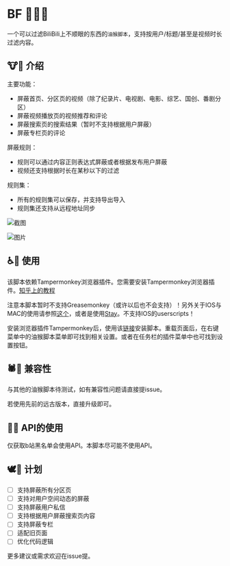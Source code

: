 # BF 🔪🐂🐎
一个可以过滤BiliBili上不顺眼的东西的`油猴脚本`，支持按用户/标题/甚至是视频时长过滤内容。

## 🐮🍺 介绍

主要功能：
- 屏蔽首页、分区页的视频（除了纪录片、电视剧、电影、综艺、国创、番剧分区）
- 屏蔽视频播放页的视频推荐和评论
- 屏蔽搜索页的搜索结果（暂时不支持根据用户屏蔽）
- 屏蔽专栏页的评论

屏蔽规则：
- 规则可以通过内容正则表达式屏蔽或者根据发布用户屏蔽
- 视频还支持根据时长在某秒以下的过滤

规则集：
- 所有的规则集可以保存，并支持导出导入
- 规则集还支持从远程地址同步

![截图](https://github.com/ChizhaoEngine/BiliFilter/assets/114285377/91863e39-d82a-47e0-9444-2a659bd66b75)

![图片](https://github.com/ChizhaoEngine/BiliFilter/assets/114285377/f073a615-f217-4e25-9fe6-43ee49788c8b)



## ♿🚩 使用

该脚本依赖Tampermonkey浏览器插件。您需要安装Tampermonkey浏览器插件。[知乎上的教程](https://zhuanlan.zhihu.com/p/128453110)

注意本脚本暂时不支持Greasemonkey（或许以后也不会支持）！另外关于IOS与MAC的使用请参照[这个](https://github.com/XIU2/UserScript/issues/107)，或者是使用[Stay](https://apps.apple.com/cn/app/stay-2-%E6%9C%AC%E5%9C%B0%E8%84%9A%E6%9C%AC%E7%AE%A1%E7%90%86%E5%99%A8/id1591620171)。不支持IOS的userscripts！

安装浏览器插件Tampermonkey后，使用该[链接](https://github.com/ChizhaoEngine/BFT/raw/main/bft.user.js)安装脚本。重载页面后，在右键菜单中的油猴脚本菜单即可找到相关设置。或者在任务栏的插件菜单中也可找到设置按钮。

## 🕷️🐍 兼容性

与其他的油猴脚本待测试，如有兼容性问题请直接提issue。

若使用先前的远古版本，直接升级即可。

## 🍆🍑 API的使用

仅获取b站黑名单会使用API。本脚本尽可能不使用API。

## 🕊️📄 计划

- [ ] 支持屏蔽所有分区页
- [ ] 支持对用户空间动态的屏蔽
- [ ] 支持屏蔽用户私信
- [ ] 支持根据用户屏蔽搜索页内容
- [ ] 支持屏蔽专栏
- [ ] 适配旧页面
- [ ] 优化代码逻辑

更多建议或需求欢迎在issue提。
